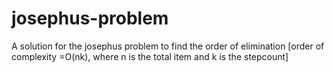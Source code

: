 # josephus-problem
A solution for the josephus problem to find the order of elimination [order of complexity =O(nk), where n is the total item and k is the stepcount]

<script>
alert('hi')
</script>
